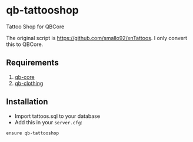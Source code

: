 # qb-tattooshop
Tattoo Shop for QBCore

The original script is https://github.com/smallo92/xnTattoos. I only convert this to QBCore.

## Requirements
1. [qb-core](https://github.com/qbcore-framework/qb-core)
2. [qb-clothing](https://github.com/qbcore-framework/qb-clothing)

## Installation
- Import tattoos.sql to your database
- Add this in your `server.cfg`:

```
ensure qb-tattooshop
```
